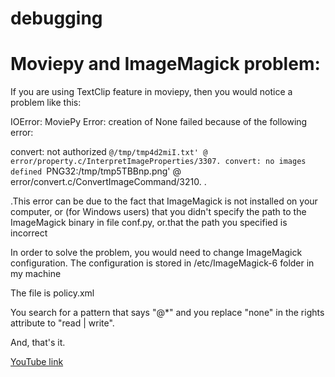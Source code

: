 # debugging

# Moviepy and ImageMagick problem:

If you are using TextClip feature in moviepy, then you would notice a problem like this:

IOError: MoviePy Error: creation of None failed because of the following error:

convert: not authorized `@/tmp/tmp4d2miI.txt' @ error/property.c/InterpretImageProperties/3307.
convert: no images defined `PNG32:/tmp/tmp5TBBnp.png' @ error/convert.c/ConvertImageCommand/3210.
.

.This error can be due to the fact that ImageMagick is not installed on your computer, or (for Windows users) that you didn't specify the path to the ImageMagick binary in file conf.py, or.that the path you specified is incorrect


In order to solve the problem, you would need to change ImageMagick configuration. The configuration is stored in /etc/ImageMagick-6 folder in my machine


The file is policy.xml


You search for a pattern that says "@*" and you replace "none" in the rights attribute to "read | write".

And, that's it.


[YouTube link](https://www.youtube.com/watch?v=HZh0VTo6q-Y)
